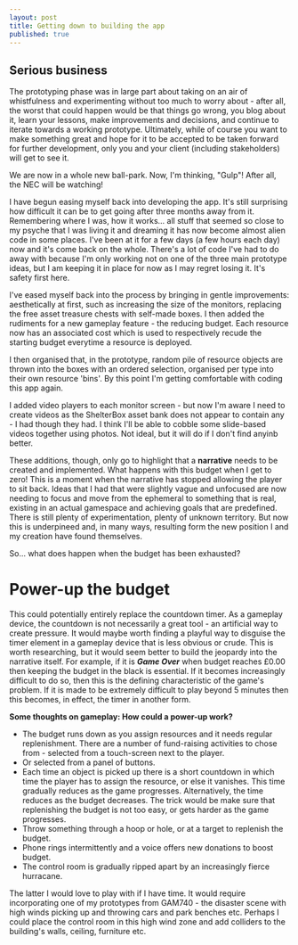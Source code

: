 ```yaml
---
layout: post
title: Getting down to building the app
published: true
---
```


## Serious business

The prototyping phase was in large part about taking on an air of whistfulness and experimenting without too much to worry about - after all, the worst that could happen would be that things go wrong, you blog about it, learn your lessons, make improvements and decisions, and continue to iterate towards a working prototype. Ultimately, while of course you want to make something great and hope for it to be accepted to be taken forward for further development, only you and your client (including stakeholders) will get to see it. 

We are now in a whole new ball-park. Now, I'm thinking, "Gulp"! After all, the NEC will be watching!

I have begun easing myself back into developing the app. It's still surprising how difficult it can be to get going after three months away from it. Remembering where I was, how it works... all stuff that seemed so close to my psyche that I was living it and dreaming it has now become almost alien code in some places. I've been at it for a few days (a few hours each day) now and it's come back on the whole. There's a lot of code I've had to do away with because I'm only working not on one of the three main prototype ideas, but I am keeping it in place for now as I may regret losing it. It's safety first here.

I've eased myself back into the process by bringing in gentle improvements: aesthetically at first, such as increasing the size of the monitors, replacing the free asset treasure chests with self-made boxes. I then added the rudiments for a new gameplay feature - the reducing budget. Each resource now has an associated cost which is used to respectively recude the starting budget everytime a resource is deployed. 

I then organised that, in the prototype, random pile of resource objects are thrown into the boxes with an ordered selection, organised per type into their own resource 'bins'. By this point I'm getting comfortable with coding this app again.

I added video players to each monitor screen - but now I'm aware I need to create videos as the ShelterBox asset bank does not appear to contain any - I had though they had. I think I'll be able to cobble some slide-based videos together using photos. Not ideal, but it will do if I don't find anyinb better.

These additions, though, only go to highlight that a **narrative** needs to be created and implemented. What happens with this budget when I get to zero! This is a moment when the narrative has stopped allowing the player to sit back. Ideas that I had that were slightly vague and unfocused are now needing to focus and move from the ephemeral to something that is real, existing in an actual gamespace and achieving goals that are predefined. There is still plenty of experimentation, plenty of unknown territory. But now this is underpineed and, in many ways, resulting form the new position I and my creation have found themselves.

So... what does happen when the budget has been exhausted?


# Power-up the budget

This could potentially entirely replace the countdown timer. As a gameplay device, the countdown is not necessarily a great tool - an artificial way to create pressure. It would maybe worth finding a playful way to disguise the timer element in a gameplay device that is less obvious or crude. This is worth researching, but it would seem better to build the jeopardy into the narrative itself. For example, if it is _**Game Over**_ when budget reaches £0.00 then keeping the budget in the black is essential. If it becomes increasingly difficult to do so, then this is the defining characteristic of the game's problem. If it is made to be extremely difficult to play beyond 5 minutes then this becomes, in effect, the timer in another form.

**Some thoughts on gameplay: How could a power-up work?**

* The budget runs down as you assign resources and it needs regular replenishment. There are a number of fund-raising activities to chose from - selected from a touch-screen next to the player.
* Or selected from a panel of buttons.
* Each time an object is picked up there is a short countdown in which time the player has to assign the resource, or else it vanishes. This time gradually reduces as the game progresses. Alternatively, the time reduces as the budget decreases. The trick would be make sure that replenishing the budget is not too easy, or gets harder as the game progresses.
* Throw something through a hoop or hole, or at a target to replenish the budget.
* Phone rings intermittently and a voice offers new donations to boost budget.
* The control room is gradually ripped apart by an increasingly fierce hurracane.

The latter I would love to play with if I have time. It would require incorporating one of my prototypes from GAM740 - the disaster scene with high winds picking up and throwing cars and park benches etc. Perhaps I could place the control room in this high wind zone and add colliders to the building's walls, ceiling, furniture etc. 

